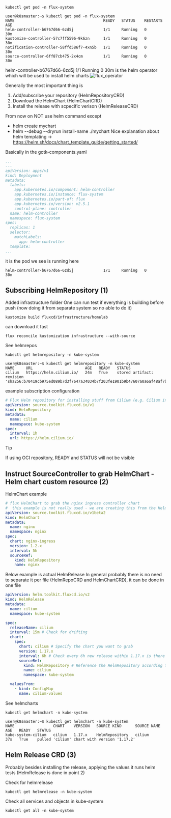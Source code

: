 ```
kubectl get pod -n flux-system

user@k8smaster:~$ kubectl get pod -n flux-system
NAME                                       READY   STATUS    RESTARTS   AGE
helm-controller-b6767d66-6zd5j             1/1     Running   0          30m
kustomize-controller-57c7ff5596-9k6zn      1/1     Running   0          30m
notification-controller-58ffd586f7-4xn5b   1/1     Running   0          30m
source-controller-6ff87cb475-2x4cm         1/1     Running   0          30m
```


helm-controller-b6767d66-6zd5j             1/1     Running   0          30m
is the helm operator which will be used to install helm charts
![flux_operator](https://fluxcd.io/img/helm-controller.png)

Generally the most important thing is
1. Add/subscribe your repository (HelmRepositoryCRD)
2. Download the HelmChart (HelmChartCRD)
3. Install the release with scpecific verison (HelmReleaseCRD)

From now on NOT use helm command except
- helm create mychart
- helm --debug --dryrun install-name ./mychart
Nice explanation about helm templating -> https://helm.sh/docs/chart_template_guide/getting_started/

Basically in the gotk-components.yaml
```yaml
...
---
apiVersion: apps/v1
kind: Deployment
metadata:
  labels:
    app.kubernetes.io/component: helm-controller
    app.kubernetes.io/instance: flux-system
    app.kubernetes.io/part-of: flux
    app.kubernetes.io/version: v2.5.1
    control-plane: controller
  name: helm-controller
  namespace: flux-system
spec:
  replicas: 1
  selector:
    matchLabels:
      app: helm-controller
  template:
...
```

it is the pod we see is running here
```
helm-controller-b6767d66-6zd5j             1/1     Running   0          30m
```

## Subscribing HelmRepository (1)
Added infrastructure folder
One can run test if everything is building before push (now doing it from separate system so no able to do it)
```
kustomize build fluxcd/infrastructure/homelab
```

can download it fast
```
flux reconcile kustomization infrastructure --with-source
```

See helmrepos
```
kubectl get helmrepository -n kube-system

user@k8smaster:~$ kubectl get helmrepository -n kube-system
NAME     URL                       AGE   READY   STATUS
cilium   https://helm.cilium.io/   24m   True    stored artifact: revision 'sha256:b70419cb975ed089b7d3f7647a34034b7f203fe1901b9b47607a0a6af48af7bd'
```

example subscription configuration
```yaml
# Flux Helm repository for installing stuff from Cilium (e.g. Cilium ingress controller)
apiVersion: source.toolkit.fluxcd.io/v1
kind: HelmRepository
metadata:
  name: cilium
  namespace: kube-system
spec:
  interval: 1h
  url: https://helm.cilium.io/
```

> [!TIP]
> If using OCI repository, READY and STATUS will not be visible

## Instruct SourceController to grab HelmChart - Helm chart custom resource (2)
HelmChart example
```yaml
# flux HelmChart to grab the nginx ingress controller chart
#  this example is not really used - we are creating this from the HelmRelease crd
apiVersion: source.toolkit.fluxcd.io/v1beta2
kind: HelmChart
metadata:
  name: nginx
  namespace: nginx
spec:
  chart: nginx-ingress
  version: 1.2.x
  interval: 5h
  sourceRef:
    kind: HelmRepository
    name: nginx
```

Below example is actual HelmRelease
In general probably there is no need to separate it per file (HelmRepoCRD and HelmChartCRD), it can be done in one file
```yaml
apiVersion: helm.toolkit.fluxcd.io/v2
kind: HelmRelease
metadata:
  name: cilium
  namespace: kube-system

spec:
  releaseName: cilium
  interval: 15m # Check for drifting
  chart:
    spec:
      chart: cilium # Specify the chart you want to grab
      version: 1.17.x
      interval: 6h # Check every 6h new release within 1.17.x is there
      sourceRef:            
        kind: HelmRepository # Reference the HelmRepository according to HelmRepository CRD you want to get chart from
        name: cilium
        namespace: kube-system

  valuesFrom:
    - kind: ConfigMap
      name: cilium-values
```


See helmcharts
```
kubectl get helmchart -n kube-system

user@k8smaster:~$ kubectl get helmchart -n kube-system
NAME                 CHART    VERSION   SOURCE KIND      SOURCE NAME   AGE   READY   STATUS
kube-system-cilium   cilium   1.17.x    HelmRepository   cilium        37s   True    pulled 'cilium' chart with version '1.17.2'
```

## Helm Release CRD (3)
Probably besides installing the release, applying the values it runs helm tests
(HelmRelease is done in point 2)

Check for helmrelease
```
kubectl get helmrelease -n kube-system
```

Check all services and objects in kube-system
```
kubectl get all -n kube-system
```